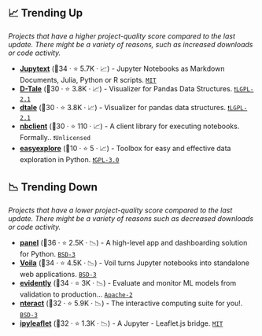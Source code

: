 ## 📈 Trending Up

_Projects that have a higher project-quality score compared to the last update. There might be a variety of reasons, such as increased downloads or code activity._

- <b><a href="https://github.com/mwouts/jupytext">Jupytext</a></b> (🥇34 ·  ⭐ 5.7K · 📈) - Jupyter Notebooks as Markdown Documents, Julia, Python or R scripts. <code><a href="http://bit.ly/34MBwT8">MIT</a></code>
- <b><a href="https://github.com/man-group/dtale">D-Tale</a></b> (🥈30 ·  ⭐ 3.8K · 📈) - Visualizer for Pandas Data Structures. <code><a href="https://tldrlegal.com/search?q=LGPL-2.1">❗️LGPL-2.1</a></code>
- <b><a href="https://github.com/man-group/dtale">dtale</a></b> (🥇30 ·  ⭐ 3.8K · 📈) - Visualizer for pandas data structures. <code><a href="https://tldrlegal.com/search?q=LGPL-2.1">❗️LGPL-2.1</a></code>
- <b><a href="https://github.com/jupyter/nbclient">nbclient</a></b> (🥈30 ·  ⭐ 110 · 📈) - A client library for executing notebooks. Formally.. <code>❗Unlicensed</code>
- <b><a href="https://github.com/GianniBalistreri/easyexplore">easyexplore</a></b> (🥉10 ·  ⭐ 5 · 📈) - Toolbox for easy and effective data exploration in Python. <code><a href="http://bit.ly/2M0xdwT">❗️GPL-3.0</a></code>

## 📉 Trending Down

_Projects that have a lower project-quality score compared to the last update. There might be a variety of reasons such as decreased downloads or code activity._

- <b><a href="https://github.com/holoviz/panel">panel</a></b> (🥇36 ·  ⭐ 2.5K · 📉) - A high-level app and dashboarding solution for Python. <code><a href="http://bit.ly/3aKzpTv">BSD-3</a></code>
- <b><a href="https://github.com/voila-dashboards/voila">Voila</a></b> (🥇34 ·  ⭐ 4.5K · 📉) - Voil turns Jupyter notebooks into standalone web applications. <code><a href="http://bit.ly/3aKzpTv">BSD-3</a></code>
- <b><a href="https://github.com/evidentlyai/evidently">evidently</a></b> (🥇34 ·  ⭐ 3K · 📉) - Evaluate and monitor ML models from validation to production... <code><a href="http://bit.ly/3nYMfla">Apache-2</a></code>
- <b><a href="https://github.com/nteract/nteract">nteract</a></b> (🥈32 ·  ⭐ 5.9K · 📉) - The interactive computing suite for you!. <code><a href="http://bit.ly/3aKzpTv">BSD-3</a></code>
- <b><a href="https://github.com/jupyter-widgets/ipyleaflet">ipyleaflet</a></b> (🥈32 ·  ⭐ 1.3K · 📉) - A Jupyter - Leaflet.js bridge. <code><a href="http://bit.ly/34MBwT8">MIT</a></code>

